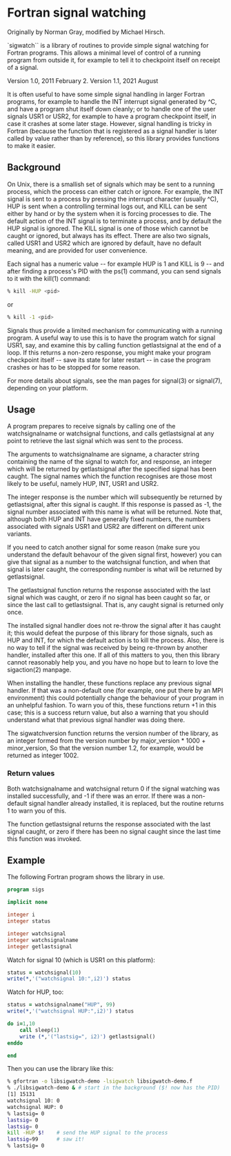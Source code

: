 # Fortran signal watching

Originally by Norman Gray, modified by Michael Hirsch.

`sigwatch`` is a library of routines to provide simple signal watching for Fortran programs. This allows a minimal level of control of a running program from outside it, for example to tell it to checkpoint itself on receipt of a signal.

Version 1.0, 2011 February 2.
Version 1.1, 2021 August

It is often useful to have some simple signal handling in larger Fortran programs, for example to handle the INT interrupt signal generated by ^C, and have a program shut itself down cleanly; or to handle one of the user signals USR1 or USR2, for example to have a program checkpoint itself, in case it crashes at some later stage. However, signal handling is tricky in Fortran (because the function that is registered as a signal handler is later called by value rather than by reference), so this library provides functions to make it easier.

## Background

On Unix, there is a smallish set of signals which may be sent to a running process, which the process can either catch or ignore. For example, the INT signal is sent to a process by pressing the interrupt character (usually ^C), HUP is sent when a controlling terminal logs out, and KILL can be sent either by hand or by the system when it is forcing processes to die. The default action of the INT signal is to terminate a process, and by default the HUP signal is ignored. The KILL signal is one of those which cannot be caught or ignored, but always has its effect. There are also two signals, called USR1 and USR2 which are ignored by default, have no default meaning, and are provided for user convenience.

Each signal has a numeric value -- for example HUP is 1 and KILL is 9 -- and after finding a process's PID with the ps(1) command, you can send signals to it with the kill(1) command:

```sh
% kill -HUP <pid>
```

or

```sh
% kill -1 <pid>
```

Signals thus provide a limited mechanism for communicating with a running program. A useful way to use this is to have the program watch for signal USR1, say, and examine this by calling function getlastsignal at the end of a loop. If this returns a non-zero response, you might make your program checkpoint itself -- save its state for later restart -- in case the program crashes or has to be stopped for some reason.

For more details about signals, see the man pages for signal(3) or signal(7), depending on your platform.

## Usage

A program prepares to receive signals by calling one of the watchsignalname or watchsignal functions, and calls getlastsignal at any point to retrieve the last signal which was sent to the process.

The arguments to watchsignalname are signame, a character string containing the name of the signal to watch for, and response, an integer which will be returned by getlastsignal after the specified signal has been caught. The signal names which the function recognises are those most likely to be useful, namely HUP, INT, USR1 and USR2.

The integer response is the number which will subsequently be returned by getlastsignal, after this signal is caught. If this response is passed as -1, the signal number associated with this name is what will be returned. Note that, although both HUP and INT have generally fixed numbers, the numbers associated with signals USR1 and USR2 are different on different unix variants.

If you need to catch another signal for some reason (make sure you understand the default behavour of the given signal first, however) you can give that signal as a number to the watchsignal function, and when that signal is later caught, the corresponding number is what will be returned by getlastsignal.

The getlastsignal function returns the response associated with the last signal which was caught, or zero if no signal has been caught so far, or since the last call to getlastsignal. That is, any caught signal is returned only once.

The installed signal handler does not re-throw the signal after it has caught it; this would defeat the purpose of this library for those signals, such as HUP and INT, for which the default action is to kill the process. Also, there is no way to tell if the signal was received by being re-thrown by another handler, installed after this one. If all of this matters to you, then this library cannot reasonably help you, and you have no hope but to learn to love the sigaction(2) manpage.

When installing the handler, these functions replace any previous signal handler. If that was a non-default one (for example, one put there by an MPI environment) this could potentially change the behaviour of your program in an unhelpful fashion. To warn you of this, these functions return +1 in this case; this is a success return value, but also a warning that you should understand what that previous signal handler was doing there.

The sigwatchversion function returns the version number of the library, as an integer formed from the version number by major_version * 1000 + minor_version, So that the version number 1.2, for example, would be returned as integer 1002.

### Return values

Both watchsignalname and watchsignal return 0 if the signal watching was installed successfully, and -1 if there was an error. If there was a non-default signal handler already installed, it is replaced, but the routine returns 1 to warn you of this.

The function getlastsignal returns the response associated with the last signal caught, or zero if there has been no signal caught since the last time this function was invoked.

## Example

The following Fortran program shows the library in use.

```fortran
program sigs

implicit none

integer i
integer status

integer watchsignal
integer watchsignalname
integer getlastsignal
```

Watch for signal 10 (which is USR1 on this platform):

```fortran
status = watchsignal(10)
write(*,'("watchsignal 10:",i2)') status
```

Watch for HUP, too:

```fortran
status = watchsignalname("HUP", 99)
write(*,'("watchsignal HUP:",i2)') status

do i=1,10
    call sleep(1)
    write (*,'("lastsig=", i2)') getlastsignal()
enddo

end
```

Then you can use the library like this:

```sh
% gfortran -o libsigwatch-demo -lsigwatch libsigwatch-demo.f
% ./libsigwatch-demo & # start in the background ($! now has the PID)
[1] 15131
watchsignal 10: 0
watchsignal HUP: 0
% lastsig= 0
lastsig= 0
lastsig= 0
kill -HUP $!    # send the HUP signal to the process
lastsig=99      # saw it!
% lastsig= 0
```
